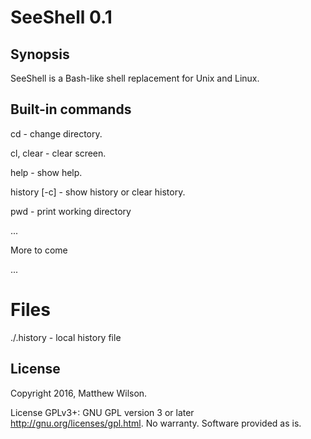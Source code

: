 # SeeShell 0.1

## Synopsis

SeeShell is a Bash-like shell replacement for Unix and Linux.

## Built-in commands

cd - change directory.

cl, clear - clear screen.

help - show help.

history [-c] - show history or clear history.

pwd - print working directory

...

More to come

...

# Files

./.history - local history file

## License

Copyright 2016, Matthew Wilson. 

License GPLv3+: GNU GPL version 3 or later http://gnu.org/licenses/gpl.html. 
No warranty. Software provided as is.
